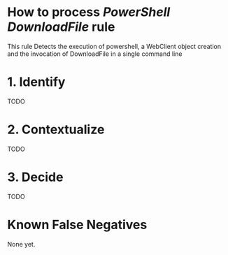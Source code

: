 # How to process *PowerShell DownloadFile* rule
This rule Detects the execution of powershell, a WebClient object creation and the invocation of DownloadFile in a single command line

# 1. Identify
TODO

# 2. Contextualize
TODO

# 3. Decide
TODO

# Known False Negatives
None yet.
